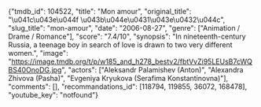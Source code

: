 {"tmdb_id": 104522, "title": "Mon amour", "original_title": "\u041c\u043e\u044f \u043b\u044e\u0431\u043e\u0432\u044c", "slug_title": "mon-amour", "date": "2006-08-27", "genre": ["Animation / Drame / Romance"], "score": "7.4/10", "synopsis": "In nineteenth-century Russia, a teenage boy in search of love is drawn to two very different women.", "image": "https://image.tmdb.org/t/p/w185_and_h278_bestv2/fbtVvZi95LEUsB7cWQBS40OnoDG.jpg", "actors": ["Aleksandr Palamishev (Anton)", "Alexandra Zhivova (Pasha)", "Evgeniya Kryukova (Serafima Konstantinovna)"], "comments": [], "recommandations_id": [118794, 119855, 36072, 168478], "youtube_key": "notfound"}